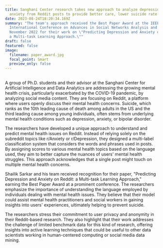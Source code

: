 ```yaml
---
title: Sanghani Center research takes new approach to analyze depression,
  anxiety from Reddit posts to provide better care, lower suicide rate
date: 2023-08-24T18:20:34.169Z
summary: "The team's approach received the Best Paper Award at the IEEE/ACM
  International Conference on Advances in Social Networks Analysis and Mining in
  November 2022 for their work on \"Predicting Depression and Anxiety on Reddit:
  a Multi-task Learning Approach.\""
draft: false
featured: false
image:
  filename: paper_award.jpg
  focal_point: Smart
  preview_only: false
---
```

<!--StartFragment-->

\
A group of Ph.D. students and their advisor at the Sanghani Center for Artificial Intelligence and Data Analytics are addressing the growing mental health crisis, particularly exacerbated by the COVID-19 pandemic, by analyzing social media content. They are focusing on Reddit, a platform where users openly discuss their mental health concerns. Suicide, which ranks as the 10th leading cause of death among adults in the US and the third leading cause among young individuals, often stems from underlying mental health conditions such as depression, anxiety, or bipolar disorder.

The researchers have developed a unique approach to understand and predict mental health issues on Reddit. Instead of relying solely on the subreddit topics like r/Anxiety or r/Depression, they designed a multi-label classification system that considers the words and phrases used in posts. By assigning scores to various mental health topics based on the language used, they aim to better capture the nuances of users' mental health struggles. This approach acknowledges that a single post might touch on multiple mental health concerns.

Shailik Sarkar and his team received recognition for their paper, "Predicting Depression and Anxiety on Reddit: a Multi-task Learning Approach," earning the Best Paper Award at a prominent conference. The researchers emphasize the importance of understanding the language employed by individuals dealing with mental health issues. They believe that their model could assist mental health practitioners and social workers in gaining insights into users' experiences, ultimately helping to prevent suicide.

The researchers stress their commitment to user privacy and anonymity in their Reddit-based research. They also highlight that their work addresses the challenge of limited benchmark data for this kind of research, offering insights into active learning techniques that could be useful to other data scientists working in human-centered computing or social media data mining.

<!--EndFragment-->
